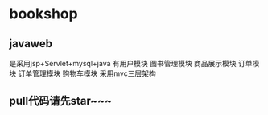 # bookshop
## javaweb
是采用jsp+Servlet+mysql+java
有用户模块 图书管理模块 商品展示模块 订单模块 订单管理模块 购物车模块
采用mvc三层架构
## pull代码请先star~~~
